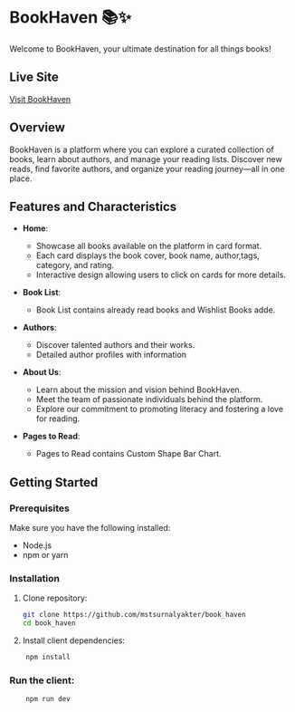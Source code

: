 # BookHaven 📚✨

Welcome to BookHaven, your ultimate destination for all things books!

## Live Site

[Visit BookHaven](https://bookhaven-website.netlify.app/)


## Overview

BookHaven is a platform where you can explore a curated collection of books, learn about authors, and manage your reading lists. Discover new reads, find favorite authors, and organize your reading journey—all in one place.


## Features and Characteristics

- **Home**:
  - Showcase all books available on the platform in card format.
  - Each card displays the book cover, book name, author,tags, category, and rating.
  - Interactive design allowing users to click on cards for more details.

- **Book List**:
  - Book List contains already read books and Wishlist Books adde.

- **Authors**:
  - Discover talented authors and their works.
  - Detailed author profiles with information


- **About Us**:
  - Learn about the mission and vision behind BookHaven.
  - Meet the team of passionate individuals behind the platform.
  - Explore our commitment to promoting literacy and fostering a love for reading.

- **Pages to Read**:
  - Pages to Read contains Custom Shape Bar Chart.


## Getting Started

### Prerequisites

Make sure you have the following installed:

- Node.js
- npm or yarn

### Installation

1. Clone repository:

    ```sh
    git clone https://github.com/mstsurnalyakter/book_haven
    cd book_haven
    ```

2. Install client dependencies:

```sh
    npm install
```


### Run the client:

```sh
    npm run dev
```